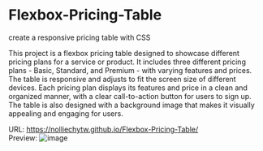 # Flexbox-Pricing-Table
create a responsive pricing table with CSS

This project is a flexbox pricing table designed to showcase different pricing plans for a service or product. It includes three different pricing plans - Basic, Standard, and Premium - with varying features and prices. The table is responsive and adjusts to fit the screen size of different devices. Each pricing plan displays its features and price in a clean and organized manner, with a clear call-to-action button for users to sign up. The table is also designed with a background image that makes it visually appealing and engaging for users.

URL: https://nolliechytw.github.io/Flexbox-Pricing-Table/ <br />
Preview: ![image](https://github.com/nolliechyTW/Flexbox-Pricing-Table/assets/106467497/7f79bcba-b22a-4398-906f-3cc285248321)

